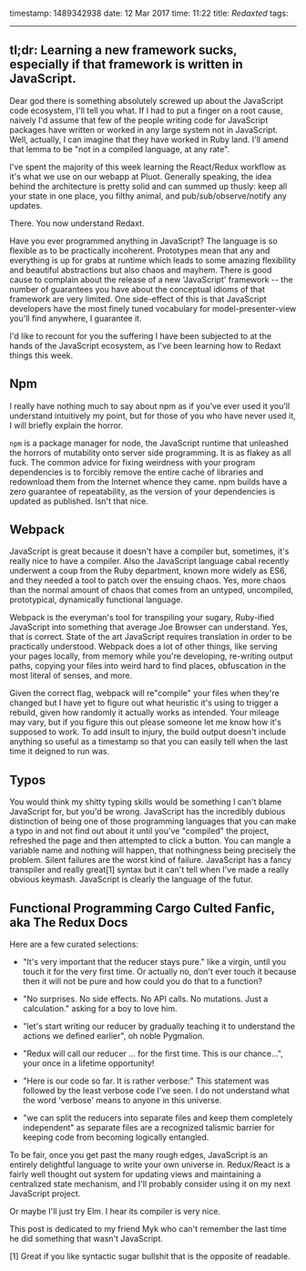 timestamp: 1489342938
date: 12 Mar 2017
time: 11:22
title: *Redaxted*
tags: 

---

## tl;dr: Learning a new framework sucks, especially if that framework is written in JavaScript.

Dear god there is something absolutely screwed up about the JavaScript code ecosystem, I'll tell you what. If I had to put a finger on a root cause, naively I'd assume that few of the people writing code for JavaScript packages have written or worked in any large system not in JavaScript. Well, actually, I can imagine that they have worked in Ruby land. I'll amend that lemma to be "not in a compiled language, at any rate".

I've spent the majority of this week learning the React/Redux workflow as it's what we use on our webapp at Pluot. Generally speaking, the idea behind the architecture is pretty solid and can summed up thusly: keep all your state in one place, you filthy animal, and pub/sub/observe/notify any updates.

There. You now understand Redaxt.

Have you ever programmed anything in JavaScript? The language is so flexible as to be practically incoherent. Prototypes mean that any and everything is up for grabs at runtime which leads to some amazing flexibility and beautiful abstractions but also chaos and mayhem. There is good cause to complain about the release of a new 'JavaScript' framework -- the number of guarantees you have about the conceptual idioms of that framework are very limited. One side-effect of this is that JavaScript developers have the most finely tuned vocabulary for model-presenter-view you'll find anywhere, I guarantee it.

I'd like to recount for you the suffering I have been subjected to at the hands of the JavaScript ecosystem, as I've been learning how to Redaxt things this week.

## Npm

I really have nothing much to say about npm as if you've ever used it you'll understand intuitively my point, but for those of you who have never used it, I will briefly explain the horror. 

`npm` is a package manager for node, the JavaScript runtime that unleashed the horrors of mutability onto server side programming. It is as flakey as all fuck. The common advice for fixing weirdness with your program dependencies is to forcibly remove the entire cache of libraries and redownload them from the Internet whence they came. npm builds have a zero guarantee of repeatability, as the version of your dependencies is updated as published. Isn't that nice.

## Webpack

JavaScript is great because it doesn't have a compiler but, sometimes, it's really nice to have a compiler. Also the JavaScript language cabal recently underwent a coup from the Ruby department, known more widely as ES6, and they needed a tool to patch over the ensuing chaos. Yes, more chaos than the normal amount of chaos that comes from an untyped, uncompiled, prototypical, dynamically functional language. 

Webpack is the everyman's tool for transpiling your sugary, Ruby-ified JavaScript into something that average Joe Browser can understand. Yes, that is correct. State of the art JavaScript requires translation in order to be practically understood. Webpack does a lot of other things, like serving your pages locally, from memory while you're developing, re-writing output paths, copying your files into weird hard to find places, obfuscation in the most literal of senses, and more.
 
Given the correct flag, webpack will re"compile" your files when they're changed but I have yet to figure out what heuristic it's using to trigger a rebuild, given how randomly it actually works as intended.  Your mileage may vary, but if you figure this out please someone let me know how it's supposed to work.  To add insult to injury, the build output doesn't include anything so useful as a timestamp so that you can easily tell when the last time it deigned to run was.

## Typos

You would think my shitty typing skills would be something I can't blame JavaScript for, but you'd be wrong. JavaScript has the incredibly dubious distinction of being one of those programming languages that you can make a typo in and not find out about it until you've "compiled" the project, refreshed the page and then attempted to click a button. You can mangle a variable name and nothing will happen, that nothingness being precisely the problem. Silent failures are the worst kind of failure.  JavaScript has a fancy transpiler and really great[1] syntax but it can't tell when I've made a really obvious keymash. JavaScript is clearly the language of the futur.


## Functional Programming Cargo Culted Fanfic, aka The Redux Docs

Here are a few curated selections: 

- "It's very important that the reducer stays pure." like a virgin, until you touch it for the very first time. Or actually no, don't ever touch it because then it will not be pure and how could you do that to a function?  

- "No surprises. No side effects. No API calls. No mutations. Just a calculation." asking for a boy to love him.  

- "let's start writing our reducer by gradually teaching it to understand the actions we defined earlier", oh noble Pygmalion.  

- "Redux will call our reducer ... for the first time. This is our chance...", your once in a lifetime opportunity!  

- "Here is our code so far. It is rather verbose:" This statement was followed by the least verbose code I've seen. I do not understand what the word 'verbose' means to anyone in this universe.  

- "we can split the reducers into separate files and keep them completely independent"  as separate files are a recognized talismic barrier for keeping code from becoming logically entangled.  



To be fair, once you get past the many rough edges, JavaScript is an entirely delightful language to write your own universe in.  Redux/React is a fairly well thought out system for updating views and maintaining a centralized state mechanism, and I'll probably consider using it on my next JavaScript project.

Or maybe I'll just try Elm.  I hear its compiler is very nice.


This post is dedicated to my friend Myk who can't remember the last time he did something that wasn't JavaScript.


[1] Great if you like syntactic sugar bullshit that is the opposite of readable.
